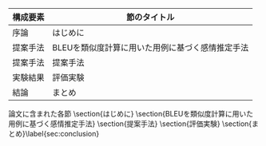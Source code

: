 構成要素 | 節のタイトル
 --- | --- 
序論 | はじめに
提案手法 | BLEUを類似度計算に用いた用例に基づく感情推定手法
提案手法 | 提案手法
実験結果 | 評価実験
結論 | まとめ

論文に含まれた各節
\section{はじめに}
\section{BLEUを類似度計算に用いた用例に基づく感情推定手法}
\section{提案手法}
\section{評価実験}
\section{まとめ}\label{sec:conclusion}
